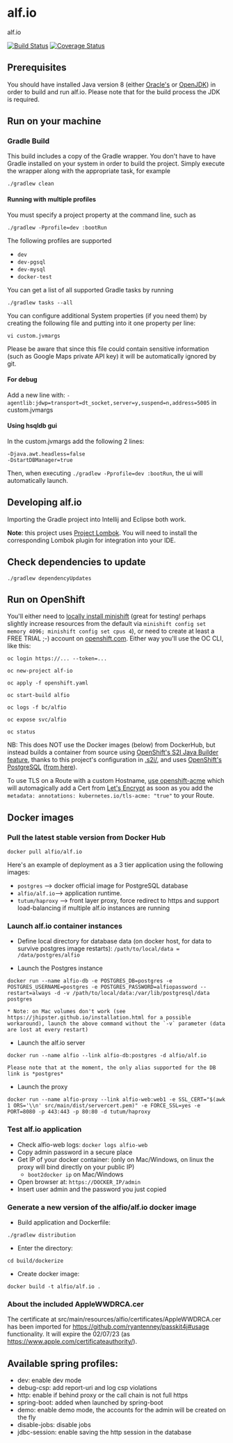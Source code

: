 alf.io
========

alf.io

[![Build Status](http://img.shields.io/travis/alfio-event/alf.io/master.svg)](https://travis-ci.org/alfio-event/alf.io) [![Coverage Status](https://img.shields.io/coveralls/alfio-event/alf.io.svg)](https://coveralls.io/r/alfio-event/alf.io)

## Prerequisites

You should have installed Java version 8 (either [Oracle's](http://www.oracle.com/technetwork/java/javase/downloads/index.html) or [OpenJDK](http://openjdk.java.net/install/)) in order to build and run alf.io. Please note that for the build process the JDK is required.

## Run on your machine

### Gradle Build

This build includes a copy of the Gradle wrapper. You don't have to have Gradle installed on your system in order to build
the project. Simply execute the wrapper along with the appropriate task, for example

```
./gradlew clean
```

#### Running with multiple profiles

You must specify a project property at the command line, such as
```
./gradlew -Pprofile=dev :bootRun
```

The following profiles are supported

 * `dev`
 * `dev-pgsql`
 * `dev-mysql`
 * `docker-test`

You can get a list of all supported Gradle tasks by running
```
./gradlew tasks --all
```

You can configure additional System properties (if you need them) by creating the following file and putting into it one property per line:
```
vi custom.jvmargs
```

Please be aware that since this file could contain sensitive information (such as Google Maps private API key) it will be automatically ignored by git.

#### For debug

Add a new line with: `-agentlib:jdwp=transport=dt_socket,server=y,suspend=n,address=5005` in custom.jvmargs


#### Using hsqldb gui

In the custom.jvmargs add the following 2 lines:

```
-Djava.awt.headless=false
-DstartDBManager=true
```

Then, when executing `./gradlew -Pprofile=dev :bootRun`, the ui will automatically launch.


## Developing alf.io
Importing the Gradle project into Intellij and Eclipse both work.

**Note**: this project uses [Project Lombok](https://projectlombok.org/). You will need to install the corresponding Lombok plugin for integration into your IDE.

## Check dependencies to update

`./gradlew dependencyUpdates`


## Run on OpenShift

You'll either need to [locally install minishift](https://docs.openshift.org/latest/minishift/index.html)
(great for testing! perhaps slightly increase resources from the default via `minishift config set memory 4096; minishift config set cpus 4`),
or need to create at least a FREE TRIAL ;-) account on [openshift.com](https://www.openshift.com).
Either way you'll use the OC CLI, like this:

    oc login https://... --token=...

    oc new-project alf-io

    oc apply -f openshift.yaml

    oc start-build alfio

    oc logs -f bc/alfio

    oc expose svc/alfio

    oc status

NB: This does NOT use the Docker images (below) from DockerHub, but instead builds a container from source using [OpenShift's S2I Java Builder feature](https://github.com/fabric8io-images/s2i/tree/master/java/examples), thanks to this project's configuration in [.s2i/](.s2i/), and uses [OpenShift's PostgreSQL](https://docs.okd.io/latest/using_images/db_images/postgresql.html) ([from here](https://github.com/sclorg/postgresql-container)).

To use TLS on a Route with a custom Hostname, [use openshift-acme](https://github.com/tnozicka/openshift-acme/tree/master/deploy/letsencrypt-live/single-namespace) which will automagically add a Cert from [Let's Encrypt](https://letsencrypt.org) as soon as you add the `metadata: annotations: kubernetes.io/tls-acme: "true"` to your Route.


## Docker images

### Pull the latest stable version from Docker Hub

 ```
 docker pull alfio/alf.io
 ```

Here's an example of deployment as a 3 tier application using the following images:

 * `postgres` --> docker official image for PostgreSQL database
 * `alfio/alf.io`--> application runtime.
 * `tutum/haproxy` --> front layer proxy, force redirect to https and support load-balancing if multiple alf.io instances are running


### Launch alf.io container instances

 * Define local directory for database data (on docker host, for data to survive postgres image restarts):  `/path/to/local/data = /data/postgres/alfio`

 * Launch the Postgres instance

 ```
 docker run --name alfio-db -e POSTGRES_DB=postgres -e POSTGRES_USERNAME=postgres -e POSTGRES_PASSWORD=alfiopassword --restart=always -d -v /path/to/local/data:/var/lib/postgresql/data postgres
 ```
    * Note: on Mac volumes don't work (see https://jhipster.github.io/installation.html for a possible workaround), launch the above command without the `-v` parameter (data are lost at every restart)

 * Launch the alf.io server
 ```
 docker run --name alfio --link alfio-db:postgres -d alfio/alf.io
 ```
    Please note that at the moment, the only alias supported for the DB link is *postgres*

 * Launch the proxy
 ```
 docker run --name alfio-proxy --link alfio-web:web1 -e SSL_CERT="$(awk 1 ORS='\\n' src/main/dist/servercert.pem)" -e FORCE_SSL=yes -e PORT=8080 -p 443:443 -p 80:80 -d tutum/haproxy
 ```

### Test alf.io application
 * Check alfio-web logs: `docker logs alfio-web`
 * Copy admin password in a secure place
 * Get IP of your docker container: (only on Mac/Windows, on linux the proxy will bind directly on your public IP)
    * `boot2docker ip` on Mac/Windows
 * Open browser at: `https://DOCKER_IP/admin`
 * Insert user admin and the password you just copied

### Generate a new version of the alfio/alf.io docker image

 * Build application and Dockerfile:
 ```
 ./gradlew distribution
 ```

 * Enter the directory:
 ```
 cd build/dockerize
 ```

 * Create docker image:
 ```
 docker build -t alfio/alf.io .
 ```

### About the included AppleWWDRCA.cer

The certificate at src/main/resources/alfio/certificates/AppleWWDRCA.cer has been imported for https://github.com/ryantenney/passkit4j#usage functionality.
It will expire the 02/07/23 (as https://www.apple.com/certificateauthority/).

## Available spring profiles:

 - dev: enable dev mode
 - debug-csp: add report-uri and log csp violations
 - http: enable if behind proxy or the call chain is not full https
 - spring-boot: added when launched by spring-boot
 - demo: enable demo mode, the accounts for the admin will be created on the fly
 - disable-jobs: disable jobs
 - jdbc-session: enable saving the http session in the database
